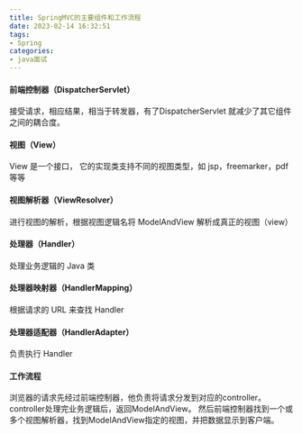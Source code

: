 ```yaml
---
title: SpringMVC的主要组件和工作流程
date: 2023-02-14 16:32:51
tags:
- Spring
categories:
- java面试
---
```

#### 前端控制器（DispatcherServlet）
接受请求，相应结果，相当于转发器，有了DispatcherServlet 就减少了其它组件之间的耦合度。
#### 视图（View）
View 是一个接口， 它的实现类支持不同的视图类型，如 jsp，freemarker，pdf 等等
#### 视图解析器（ViewResolver）
进行视图的解析，根据视图逻辑名将 ModelAndView 解析成真正的视图（view）
#### 处理器（Handler）
处理业务逻辑的 Java 类
#### 处理器映射器（HandlerMapping）
根据请求的 URL 来查找 Handler
#### 处理器适配器（HandlerAdapter）
负责执行 Handler

#### 工作流程
浏览器的请求先经过前端控制器，他负责将请求分发到对应的controller。
controller处理完业务逻辑后，返回ModelAndView。
然后前端控制器找到一个或多个视图解析器，找到ModelAndView指定的视图，并把数据显示到客户端。
